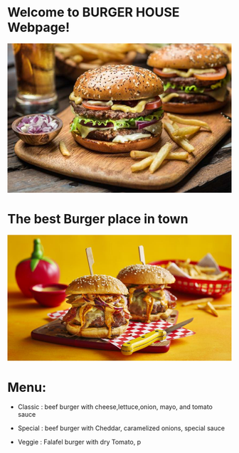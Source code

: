 # Welcome to BURGER HOUSE Webpage!

![Burger](best-nyc-burger-phpm4xlPf.jpeg)

# The best Burger place in town 

![Buger](black_and_blue_burger_95881_16x9.jpg)

# Menu:

+ Classic : beef burger with cheese,lettuce,onion, mayo, and tomato sauce 

+ Special : beef burger with Cheddar, caramelized onions, special sauce

+ Veggie : Falafel burger with dry Tomato, p